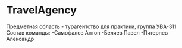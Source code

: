 # TravelAgency
Предметная область - турагентство для практики, группа УВА-311
Состав команды:
-Самофалов Антон
-Беляев Павел
-Пятернев Александр
